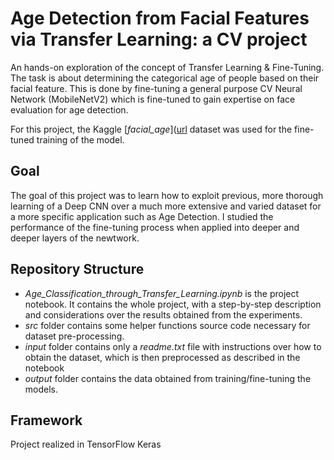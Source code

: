 # Age Detection from Facial Features via Transfer Learning: a CV project
An  hands-on exploration of the concept of Transfer Learning & Fine-Tuning.
The task is about determining the categorical age of people based on their facial feature. This is done by fine-tuning a general purpose CV Neural Network (MobileNetV2) which is fine-tuned to gain expertise on face evaluation for age detection.

For this project, the Kaggle [*facial_age*]([url](https://www.kaggle.com/datasets/frabbisw/facial-age) dataset was used for the fine-tuned training of the model.

## Goal
The goal of this project was to learn how to exploit previous, more thorough learning of a Deep CNN over a much more extensive and varied dataset for a more specific application such as Age Detection. I studied the performance of the fine-tuning process when applied into deeper and deeper layers of the newtwork. 

## Repository Structure
* _Age_Classification_through_Transfer_Learning.ipynb_ is the project notebook. It contains the whole project, with a step-by-step description and considerations over the results obtained from the experiments.
* _src_ folder contains some helper functions source code necessary for dataset pre-processing.
* _input_ folder contains only a _readme.txt_ file with instructions over how to obtain the dataset, which is then preprocessed as described in the notebook
* _output_ folder contains the data obtained from training/fine-tuning the models.

## Framework
Project realized in TensorFlow Keras

